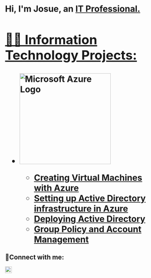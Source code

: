 <h1>Hi, I'm Josue, an <a href="https://linkedin.com/in/josue-vazquez-tech">IT Professional.<//h1>



<h2>👨‍💻 Information Technology Projects:</h2>
 
- <summary><img width="300" alt="Microsoft Azure Logo" src="https://github.com/0xbythesecond/0xbythesecond/assets/23303634/4efd69b2-7308-40cb-b48d-5e726610d472"/>
  
  - [Creating Virtual Machines with Azure](https://github.com/JosueVazquezTech/Azure-VM-setup-)
  - [Setting up Active Directory infrastructure in Azure](https://github.com/JosueVazquezTech/ADsetup)
  - [Deploying Active Directory](https://github.com/JosueVazquezTech/AD-Installation-and-testing)
  - [Group Policy and Account Management](https://github.com/JosueVazquezTech/Group-Policy)

<h2>🤳Connect with me:</h2>



[<img align="left" alt="Josue | LinkedIn" width="22px" src="https://cdn.jsdelivr.net/npm/simple-icons@v3/icons/linkedin.svg" />][linkedin]


[linkedin]: https://linkedin.com/in/Josue-vazquez-tech
